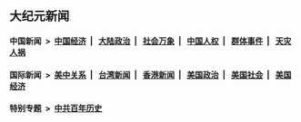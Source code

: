 ## 大纪元新闻

#### 中国新闻 &nbsp;>&nbsp; [中国经济](indexes/ncid283/README.md?05290845) &nbsp;| &nbsp; [大陆政治](indexes/ncid277/README.md?05290845) &nbsp;| &nbsp; [社会万象](indexes/ncid282/README.md?05290845) &nbsp;| &nbsp; [中国人权](indexes/ncid278/README.md?05290845) &nbsp;| &nbsp; [群体事件](indexes/ncid279/README.md?05290845) &nbsp;| &nbsp; [天灾人祸](indexes/ncid280/README.md?05290845)

#### 国际新闻 &nbsp;>&nbsp; [美中关系](indexes/nf1412576/README.md?05290845) &nbsp;| &nbsp; [台湾新闻](indexes/ncid1349361/README.md?05290845) &nbsp;| &nbsp; [香港新闻](indexes/ncid1349362/README.md?05290845) &nbsp;| &nbsp; [美国政治](indexes/ncid1078159/README.md?05290845) &nbsp;| &nbsp; [美国社会](indexes/ncid1078160/README.md?05290845) &nbsp;| &nbsp; [美国经济](indexes/ncid1078158/README.md?05290845)

#### 特别专题 &nbsp;>&nbsp; [中共百年历史](https://github.com/easy2view/epoch-special/blob/master/README.md?05290845)  
